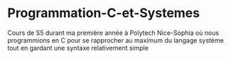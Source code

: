 # Programmation-C-et-Systemes
Cours de S5 durant ma première année à Polytech Nice-Sophia où nous programmions en C pour se rapprocher au maximum du langage système tout en gardant une syntaxe relativement simple
